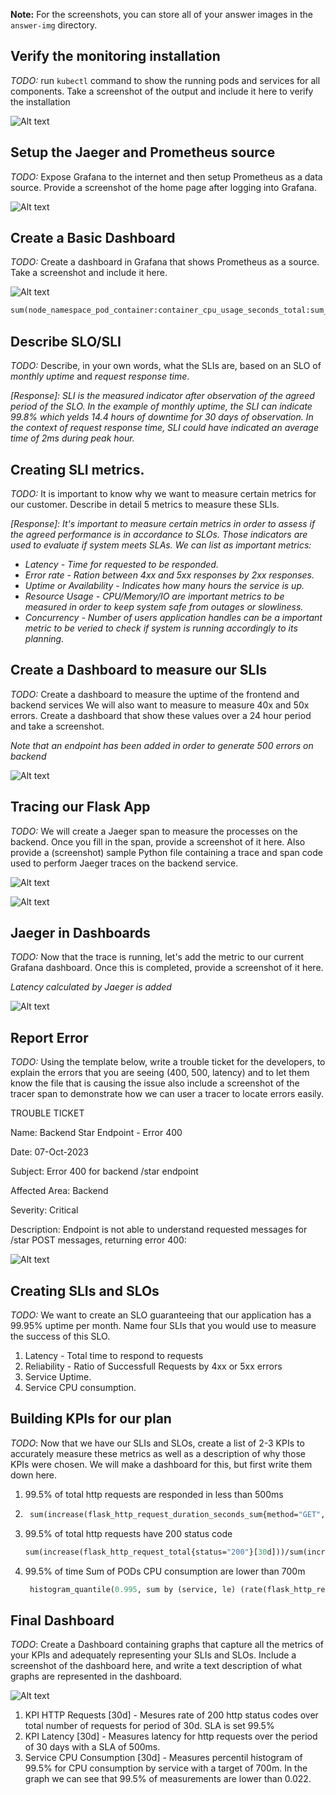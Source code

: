 **Note:** For the screenshots, you can store all of your answer images in the `answer-img` directory.

## Verify the monitoring installation

*TODO:* run `kubectl` command to show the running pods and services for all components. Take a screenshot of the output and include it here to verify the installation

![Alt text](./answer-img/all_pods_and_svcs.png)

## Setup the Jaeger and Prometheus source
*TODO:* Expose Grafana to the internet and then setup Prometheus as a data source. Provide a screenshot of the home page after logging into Grafana.

![Alt text](./answer-img/grafana_logged.png)

## Create a Basic Dashboard
*TODO:* Create a dashboard in Grafana that shows Prometheus as a source. Take a screenshot and include it here.

![Alt text](./answer-img/CPU_pod_prom.png)

```graphql
sum(node_namespace_pod_container:container_cpu_usage_seconds_total:sum_irate{}) by (pod)
```

## Describe SLO/SLI
*TODO:* Describe, in your own words, what the SLIs are, based on an SLO of *monthly uptime* and *request response time*.

*[Response]: SLI is the measured indicator after observation of the agreed period of the SLO. In the example of monthly uptime, the SLI can indicate 99.8% which yelds 14.4 hours of downtime for 30 days of observation. In the context of request response time, SLI could have indicated an average time of 2ms during peak hour.*

## Creating SLI metrics.
*TODO:* It is important to know why we want to measure certain metrics for our customer. Describe in detail 5 metrics to measure these SLIs. 

<i>[Response]: It's important to measure certain metrics in order to assess if the agreed performance is in accordance to SLOs. Those indicators are used to evaluate if system meets SLAs. We can list as important metrics:

* Latency - Time for requested to be responded.
* Error rate - Ration between 4xx and 5xx responses by 2xx responses.
* Uptime or Availability - Indicates how many hours the service is up.
* Resource Usage - CPU/Memory/IO are important metrics to be measured in order to keep system safe from outages or slowliness.
* Concurrency - Number of users application handles can be a important metric to be veried to check if system is running accordingly to its planning.</i>

## Create a Dashboard to measure our SLIs
*TODO:* Create a dashboard to measure the uptime of the frontend and backend services We will also want to measure to measure 40x and 50x errors. Create a dashboard that show these values over a 24 hour period and take a screenshot.

*Note that an endpoint has been added in order to generate 500 errors on backend*

![Alt text](./answer-img/sli_measures.png)

## Tracing our Flask App
*TODO:*  We will create a Jaeger span to measure the processes on the backend. Once you fill in the span, provide a screenshot of it here. Also provide a (screenshot) sample Python file containing a trace and span code used to perform Jaeger traces on the backend service.


![Alt text](./answer-img/jaeber-backend-api.png)

![Alt text](./answer-img/jaeger-api-code.png)

## Jaeger in Dashboards
*TODO:* Now that the trace is running, let's add the metric to our current Grafana dashboard. Once this is completed, provide a screenshot of it here.

*Latency calculated by Jaeger is added*

![Alt text](./answer-img/jaeger-latency.png)

## Report Error
*TODO:* Using the template below, write a trouble ticket for the developers, to explain the errors that you are seeing (400, 500, latency) and to let them know the file that is causing the issue also include a screenshot of the tracer span to demonstrate how we can user a tracer to locate errors easily.

TROUBLE TICKET

Name: Backend Star Endpoint - Error 400

Date: 07-Oct-2023

Subject: Error 400 for backend /star endpoint

Affected Area: Backend

Severity: Critical

Description: Endpoint is not able to understand requested messages for /star POST messages, returning error 400:

![Alt text](./answer-img/ticket.png)


## Creating SLIs and SLOs
*TODO:* We want to create an SLO guaranteeing that our application has a 99.95% uptime per month. Name four SLIs that you would use to measure the success of this SLO.

1. Latency - Total time to respond to requests
2. Reliability - Ratio of Successfull Requests by 4xx or 5xx errors
3. Service Uptime.
4. Service CPU consumption.


## Building KPIs for our plan
*TODO*: Now that we have our SLIs and SLOs, create a list of 2-3 KPIs to accurately measure these metrics as well as a description of why those KPIs were chosen. We will make a dashboard for this, but first write them down here.

1. 99.5% of total http requests are responded in less than 500ms
2. ```graphQL
    sum(increase(flask_http_request_duration_seconds_sum{method="GET",container="backend"}[30d]))/sum(increase(flask_http_request_duration_seconds_count{method="GET",container="backend"}[30d]))  
    ```
3. 99.5% of total http requests have 200 status code
   ```graphQL
   sum(increase(flask_http_request_total{status="200"}[30d]))/sum(increase(flask_http_request_total{}[30d]))
   ```
4. 99.5% of time Sum of PODs CPU consumption are lower than 700m
   ```graphQL
    histogram_quantile(0.995, sum by (service, le) (rate(flask_http_request_duration_seconds_bucket[30d]))) 
    ```

## Final Dashboard
*TODO*: Create a Dashboard containing graphs that capture all the metrics of your KPIs and adequately representing your SLIs and SLOs. Include a screenshot of the dashboard here, and write a text description of what graphs are represented in the dashboard.  

![Alt text](./answer-img/kpis_dashboard.png)

1. KPI HTTP Requests [30d] - Mesures rate of 200 http status codes over total number of requests for period of 30d. SLA is set 99.5%
2. KPI Latency [30d] - Measures latency for http requests over the period of 30 days with a SLA of 500ms.
3. Service CPU Consumption [30d] - Measures percentil histogram of 99.5% for CPU consumption by service with a target of 700m. In the graph we can see that 99.5% of measurements are lower than 0.022. 